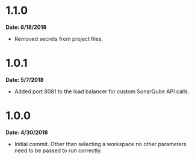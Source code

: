 # 1.1.0
**Date: 6/18/2018**

* Removed secrets from project files.

# 1.0.1
**Date: 5/7/2018**

* Added port 8081 to the load balancer for custom SonarQube API calls.

# 1.0.0
**Date: 4/30/2018**

* Initial commit. Other than selecting a workspace no other parameters need to be passed to run correctly.
